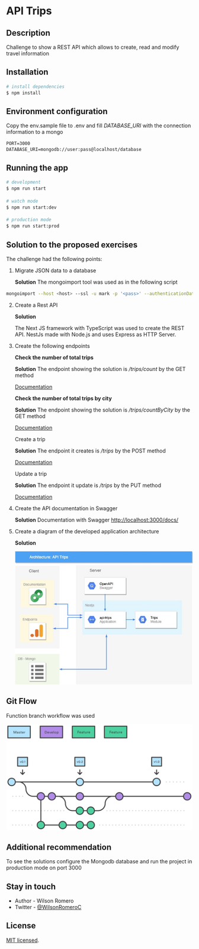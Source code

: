 # API Trips

## Description

Challenge to show a REST API which allows to create, read and modify travel information

## Installation

```bash
# install dependencies
$ npm install
```

## Environment configuration

Copy the env.sample file to .env and fill *DATABASE_URI* with the connection information to a mongo

```
PORT=3000
DATABASE_URI=mongodb://user:pass@localhost/database
```

## Running the app

```bash
# development
$ npm run start

# watch mode
$ npm run start:dev

# production mode
$ npm run start:prod
```

## Solution to the proposed exercises

The challenge had the following points:
	
1. Migrate JSON data to a database
	
	**Solution**
	The mongoimport tool was used as in the following script
	
```	bash
mongoimport --host <host> --ssl -u mark -p '<pass>' --authenticationDatabase admin  --db <db> --collection <collection> --drop --file <file>.json --jsonArray

```
	
2. Create a Rest API

	**Solution**
	
	The Next JS framework with TypeScript was used to create the REST API. NestJs made with Node.js and uses Express as HTTP Server.

	
3. Create the following endpoints

	**Check the number of total trips**

	**Solution**
	The endpoint showing the solution is */trips/count* by the GET method
	
	[Documentation](http://localhost:3000/docs/#/default/TripsController_countTrips)
	
		
	**Check the number of total trips by city**
	
	**Solution**
	The endpoint showing the solution is */trips/countByCity* by the GET method
	
	[Documentation](http://localhost:3000/docs/#/default/TripsController_countByCityTrips)
	
	Create a trip

	**Solution**
	The endpoint it creates is */trips* by the POST method
	
	[Documentation](http://localhost:3000/docs/#/default/TripsController_createTrip)
	
	Update a trip

	**Solution**
	The endpoint it update is */trips* by the PUT method
	
	[Documentation](http://localhost:3000/docs/#/default/TripsController_updateTrip)
	
4. Create the API documentation in Swagger

	**Solution**
	Documentation with Swagger [http://localhost:3000/docs/](http://localhost:3000/docs/)
	
5. Create a diagram of the developed application architecture

	**Solution**
	
	![Diagram](./.screenshots/api-trips.jpg)
	
## Git Flow
Function branch workflow was used

![Git-flow](./.screenshots/git-flow.svg)

## Additional recommendation
To see the solutions configure the Mongodb database and run the project in production mode on port 3000

## Stay in touch

- Author - Wilson Romero
- Twitter - [@WilsonRomeroC](https://twitter.com/WilsonRomeroC)

## License

[MIT licensed](LICENSE).

